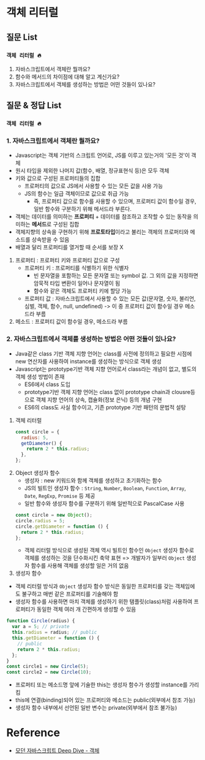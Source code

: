 # 객체 리터럴

## 질문 List

### `객체 리터럴 🔥`

1. 자바스크립트에서 객체란 뭘까요?
2. 함수와 메서드의 차이점에 대해 알고 계신가요?
3. 자바스크립트에서 객체를 생성하는 방법은 어떤 것들이 있나요?

## 질문 & 정답 List

### `객체 리터럴 🔥`

### 1. 자바스크립트에서 객체란 뭘까요?

- Javascript는 객체 기반의 스크립트 언어로, JS를 이루고 있는거의 '모든 것'이 객체
- 원시 타입을 제외한 나머지 값(함수, 배열, 정규표현식 등)은 모두 객체
- 키와 값으로 구성된 프로퍼티들의 집합
  - 프로퍼티의 값으로 JS에서 사용할 수 있는 모든 값을 사용 가능
  - JS의 함수는 일급 객체이므로 값으로 취급 가능
    - 즉, 프로퍼티 값으로 함수를 사용할 수 있으며, 프로퍼티 값이 함수일 경우, 일반 함수와 구분하기 위해 메서드라 부른다.
- 객체는 데이터를 의미하는 **프로퍼티** + 데이터를 참조하고 조작할 수 있는 동작을 의미하는 **메서드**로 구성된 집합
- 객체지향의 상속을 구현하기 위해 **프로토타입**이라고 불리는 객체의 프로퍼티와 메소드를 상속받을 수 있음
- 배열과 달리 프로퍼티를 열거할 때 순서를 보장 X

1. 프로퍼티 : 프로퍼티 키와 프로퍼티 값으로 구성
   - 프로퍼티 키 : 프로퍼티를 식별하기 위한 식별자
     - 빈 문자열을 포함하는 모든 문자열 또는 symbol 값. 그 외의 값을 지정하면 암묵적 타입 변환이 일어나 문자열이 됨
     - 함수와 같은 객체도 프로퍼티 키에 할당 가능
   - 프로퍼티 값 : 자바스크립트에서 사용할 수 있는 모든 값(문자열, 숫자, 불리언, 심벌, 객체, 함수, null, undefined) -> 이 중 프로퍼티 값이 함수일 경우 메소드라 부름
2. 메소드 : 프로퍼티 값이 함수일 경우, 메소드라 부름

### 2. 자바스크립트에서 객체를 생성하는 방법은 어떤 것들이 있나요?

- Java같은 class 기반 객체 지향 언어는 class를 사전에 정의하고 필요한 시점에 new 연산자를 사용하여 instance를 생성하는 방식으로 객체 생성
- Javascript는 prototype기반 객체 지향 언어로서 class라는 개념이 없고, 별도의 객체 생성 방법이 존재
  - ES6에서 class 도입
  - prototype기반 객체 지향 언어는 class 없이 prototype chain과 clousre등으로 객체 지향 언어의 상속, 캡슐화(정보 은닉) 등의 개념 구현
  - ES6의 class도 사실 함수이고, 기존 prototype 기반 패턴의 문법적 설탕

1. 객체 리터럴
   ```js
   const circle = {
     radius: 5,
     getDiameter() {
       return 2 * this.radius;
     },
   };
   ```
2. Object 생성자 함수
   - 생성자 : new 키워드와 함께 객체를 생성하고 초기화하는 함수
   - JS의 빌트인 생성자 함수 : `String`, `Number`, `Boolean`, `Function`, `Array`, `Date`, `RegExp`, `Promise` 등 제공
   - 일반 함수와 생성자 함수를 구분하기 위해 일반적으로 PascalCase 사용
   ```js
   const circle = new Object();
   circle.radius = 5;
   circle.getDiameter = function () {
     return 2 * this.radius;
   };
   ```
   - 객체 리터럴 방식으로 생성된 객체 역시 빌트인 함수인 `Object` 생성자 함수로 객체를 생성하는 것을 단수화시킨 축약 표현 => 개발자가 일부러 `Object` 생성자 함수를 사용해 객체를 생성할 일은 거의 없음
3. 생성자 함수

- 객체 리터럴 방식과 `Object` 생성자 함수 방식은 동일한 프로퍼티를 갖는 객체임에도 불구하고 매번 같은 프로퍼티를 기술해야 함
- 생성자 함수를 사용하면 마치 객체를 생성하기 위한 탬플릿(class)처럼 사용하여 프로퍼티가 동일한 객체 여러 개 간편하게 생성할 수 있음

```js
function Circle(radius) {
  var a = 5; // private
  this.radius = radius; // public
  this.getDiameter = function () {
    // public
    return 2 * this.radius;
  };
}
const circle1 = new Circle(5);
const circle2 = new Circle(10);
```

- 프로퍼티 또는 메소드명 앞에 기술한 this는 생성자 함수가 생성할 instance를 가리킴
- this에 연결(binding)되어 있는 프로퍼티와 메소드는 public(외부에서 참조 가능)
- 생성자 함수 내부에서 선언된 일반 변수는 private(외부에서 참조 불가능)

# Reference

- [모던 자바스크립트 Deep Dive - 객체](https://poiemaweb.com/js-object)
